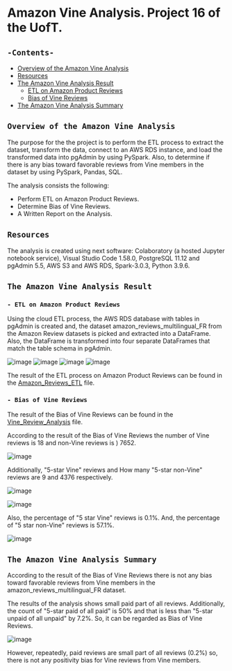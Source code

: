 # Amazon Vine Analysis. Project 16 of the UofT.
## `-Contents-`	
	
- [Overview of the Amazon Vine Analysis](#Overview-of-the-Amazon-Vine-Analysis)	
- [Resources](#resources)	
- [The Amazon Vine Analysis Result](#The-Amazon-Vine-Analysis-Result)
  - [ETL on Amazon Product Reviews](#--ETL-on-Amazon-Product-Reviews)
  - [Bias of Vine Reviews](#--Bias-of-Vine-Reviews)
- [The Amazon Vine Analysis Summary](#-The-Amazon-Vine-Analysis-Summary)
## `Overview of the Amazon Vine Analysis`	
	
The purpose for the the project is to perform the ETL process to extract the dataset, transform the data, connect to an AWS RDS instance, and load the transformed data into pgAdmin by using PySpark. Also, to determine if there is any bias toward favorable reviews from Vine members in the dataset by using PySpark, Pandas, SQL.

The analysis consists the following: 
- Perform ETL on Amazon Product Reviews.
- Determine Bias of Vine Reviews.
- A Written Report on the Analysis.

## `Resources`	
The analysis is created using next software: Colaboratory (a hosted Jupyter notebook service), Visual Studio Code 1.58.0, PostgreSQL 11.12 and pgAdmin 5.5, AWS S3 and AWS RDS, Spark-3.0.3, Python 3.9.6.

## `The Amazon Vine Analysis Result`
### `- ETL on Amazon Product Reviews`	

Using the cloud ETL process, the AWS RDS database with tables in pgAdmin is created and, the dataset amazon_reviews_multilingual_FR from the Amazon Review datasets is picked and extracted into a DataFrame. Also, the DataFrame is transformed into four separate DataFrames that match the table schema in pgAdmin. 

![image](https://user-images.githubusercontent.com/68247343/137624843-c0248f41-414f-4f25-9412-678c449105ac.png)
![image](https://user-images.githubusercontent.com/68247343/137624867-cbb900b0-c755-4a7d-852b-d37eee93c3ec.png)
![image](https://user-images.githubusercontent.com/68247343/137624853-37f34836-0c4b-45cb-b926-2ce9eea68d26.png)
![image](https://user-images.githubusercontent.com/68247343/137624859-4bfce7be-05f8-4048-8f86-6aee81f81673.png)

The result of the ETL process on Amazon Product Reviews can be found in the [Amazon_Reviews_ETL](./Amazon_Reviews_ETL.ipynb) file.
### `- Bias of Vine Reviews`

The result of the Bias of Vine Reviews can be found in the [Vine_Review_Analysis](./Vine_Review_Analysis.ipynb) file.

According to the result of the Bias of Vine Reviews the number of Vine reviews is 18 and non-Vine reviews is ) 7652.

![image](https://user-images.githubusercontent.com/68247343/137624754-1328a54c-6354-49fa-bc38-c049f4fc6a13.png)

Additionally, "5-star Vine" reviews and How many "5-star non-Vine" reviews are 9 and 4376 respectively.

![image](https://user-images.githubusercontent.com/68247343/137624766-6f8f595a-612f-4de7-81b8-957e0ae821db.png)

![image](https://user-images.githubusercontent.com/68247343/137624772-c8782c2b-d09f-4928-b632-6f442e40ee6d.png)

Also, the percentage of "5 star Vine" reviews is 0.1%. And, the percentage of "5 star non-Vine" reviews is 57.1%.

![image](https://user-images.githubusercontent.com/68247343/137624785-ba4ec551-127e-47f5-b2f7-a3fd3c46cc38.png)

## `The Amazon Vine Analysis Summary`	

According to the result of the Bias of Vine Reviews there is not any bias toward favorable reviews from Vine members in the amazon_reviews_multilingual_FR dataset.

The results of the analysis shows small paid part of all reviews. 
Additionally, the count of "5-star paid of all paid" is 50% and that is less than "5-star unpaid of all unpaid" by 7.2%. So, it can be regarded as Bias of Vine Reviews. 

![image](https://user-images.githubusercontent.com/68247343/137624803-c5bc6c99-74dd-463c-8d9e-4c1d4c3263cb.png)

However, repeatedly, paid reviews are small part of all reviews (0.2%) so, there is not any positivity bias for Vine reviews from Vine members.
